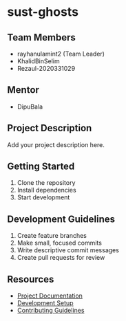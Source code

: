 # sust-ghosts

## Team Members
- rayhanulamint2 (Team Leader)
- KhalidBinSelim
- Rezaul-2020331029

## Mentor
- DipuBala

## Project Description
Add your project description here.

## Getting Started
1. Clone the repository
2. Install dependencies
3. Start development

## Development Guidelines
1. Create feature branches
2. Make small, focused commits
3. Write descriptive commit messages
4. Create pull requests for review

## Resources
- [Project Documentation](docs/)
- [Development Setup](docs/setup.md)
- [Contributing Guidelines](CONTRIBUTING.md)
